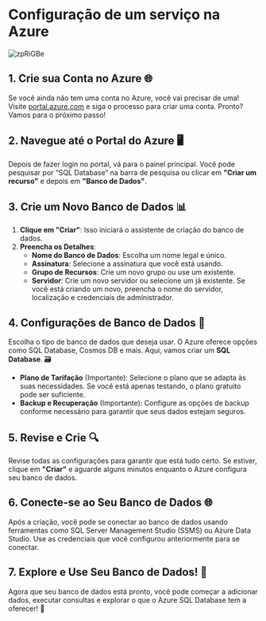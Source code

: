 # Configuração de um serviço na Azure
![zpRiGBe](https://github.com/user-attachments/assets/9eb14a5a-f2b9-424c-ad53-f1e49daeccd2)

## 1. Crie sua Conta no Azure 🌐

Se você ainda não tem uma conta no Azure, você vai precisar de uma! Visite [portal.azure.com](https://portal.azure.com) e siga o processo para criar uma conta. Pronto? Vamos para o próximo passo! 

## 2. Navegue até o Portal do Azure 🖥️

Depois de fazer login no portal, vá para o painel principal. Você pode pesquisar por “SQL Database” na barra de pesquisa ou clicar em **"Criar um recurso"** e depois em **"Banco de Dados"**. 

## 3. Crie um Novo Banco de Dados 📊

1. **Clique em "Criar"**: Isso iniciará o assistente de criação do banco de dados.
2. **Preencha os Detalhes**:
   - **Nome do Banco de Dados**: Escolha um nome legal e único. 
   - **Assinatura**: Selecione a assinatura que você está usando.
   - **Grupo de Recursos**: Crie um novo grupo ou use um existente. 
   - **Servidor**: Crie um novo servidor ou selecione um já existente. Se você está criando um novo, preencha o nome do servidor, localização e credenciais de administrador. 

## 4. Configurações de Banco de Dados 🔧

Escolha o tipo de banco de dados que deseja usar. O Azure oferece opções como SQL Database, Cosmos DB e mais. Aqui, vamos criar um **SQL Database**. 🗃

- **Plano de Tarifação** (Importante): Selecione o plano que se adapta às suas necessidades. Se você está apenas testando, o plano gratuito pode ser suficiente. 
- **Backup e Recuperação** (Importante): Configure as opções de backup conforme necessário para garantir que seus dados estejam seguros. 

## 5. Revise e Crie 🔍

Revise todas as configurações para garantir que está tudo certo. Se estiver, clique em **"Criar"** e aguarde alguns minutos enquanto o Azure configura seu banco de dados. 

## 6. Conecte-se ao Seu Banco de Dados 🌐

Após a criação, você pode se conectar ao banco de dados usando ferramentas como SQL Server Management Studio (SSMS) ou Azure Data Studio. Use as credenciais que você configurou anteriormente para se conectar. 

## 7. Explore e Use Seu Banco de Dados! 🎉

Agora que seu banco de dados está pronto, você pode começar a adicionar dados, executar consultas e explorar o que o Azure SQL Database tem a oferecer! 🚀




